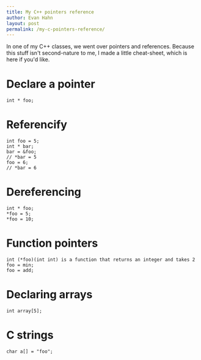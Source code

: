 ```yaml
---
title: My C++ pointers reference
author: Evan Hahn
layout: post
permalink: /my-c-pointers-reference/
---
```

In one of my C++ classes, we went over pointers and references. Because this stuff isn't second-nature to me, I made a little cheat-sheet, which is here if you'd like.

# Declare a pointer

    int * foo;

# Referencify

    int foo = 5;
    int * bar;
    bar = &foo;
    // *bar = 5
    foo = 6;
    // *bar = 6

# Dereferencing

    int * foo;
    *foo = 5;
    *foo = 10;

# Function pointers

    int (*foo)(int int) is a function that returns an integer and takes 2
    foo = min;
    foo = add;

# Declaring arrays

    int array[5];

# C strings

    char a[] = "foo";
